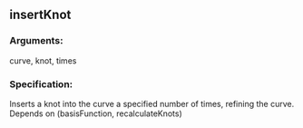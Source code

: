 ## insertKnot
### Arguments: 
curve, knot, times
### Specification: 
Inserts a knot into the curve a specified number of times, refining the curve. Depends on (basisFunction, recalculateKnots)
